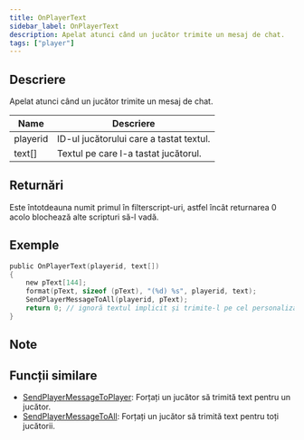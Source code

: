 ```yaml
---
title: OnPlayerText
sidebar_label: OnPlayerText
description: Apelat atunci când un jucător trimite un mesaj de chat.
tags: ["player"]
---
```


## Descriere

Apelat atunci când un jucător trimite un mesaj de chat.

| Name     | Descriere                                |
| -------- | ---------------------------------------- |
| playerid | ID-ul jucătorului care a tastat textul.  |
| text[]   | Textul pe care l-a tastat jucătorul.     |

## Returnări

Este întotdeauna numit primul în filterscript-uri, astfel încât returnarea 0 acolo blochează alte scripturi să-l vadă.

## Exemple

```c
public OnPlayerText(playerid, text[])
{
    new pText[144];
    format(pText, sizeof (pText), "(%d) %s", playerid, text);
    SendPlayerMessageToAll(playerid, pText);
    return 0; // ignoră textul implicit și trimite-l pe cel personalizat
}
```

## Note

<TipNPCCallbacks />

## Funcții similare

- [SendPlayerMessageToPlayer](../functions/SendPlayerMessageToPlayer): Forțați un jucător să trimită text pentru un jucător.
- [SendPlayerMessageToAll](../functions/SendPlayerMessageToAll): Forțați un jucător să trimită text pentru toți jucătorii.